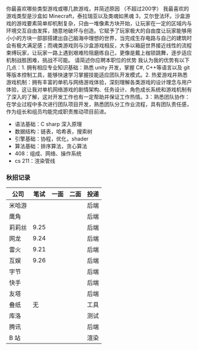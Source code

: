 你最喜欢哪些类型游戏或哪几款游戏，并简述原因 （不超过200字）
	我最喜欢的游戏类型是沙盒如 Minecraft，泰拉瑞亚以及类魂如黑魂 3，艾尔登法环。沙盒游戏的游戏要素简单却机制复杂，只由一堆像素方块开始，让玩家在一定的区域内与环境交互自由发挥，随意地破坏与创造。它赋予了玩家极大的自由度让玩家能够用小小的方块一部部搭建出自己脑海中理想的世界，当完成生存电路与自己的建筑时会有极大满足感；而魂类游戏则与沙盒游戏相反，大多以箱庭世界接近线性的流程束缚玩家，让玩家一路上遇到艰难险阻磨练自己，更像是戴上枷锁跳舞，逐步适应机制战胜困难，挑战不可能。
请简述你应聘本职位的优势
	我认为我的优势有以下几点：1. 拥有相应专业知识基础：熟悉 unity 开发，掌握 C#, C++等语言以及 git 等版本控制工具，能够快速学习掌握技能适应团队开发模式。2. 热爱游戏并熟悉游戏机制：拥有丰富的单机与网络游戏体验，深刻理解各类游戏的设计理念与用户体验，这让我对单机网络游戏的剧情架构、任务设计、角色成长系统和游戏机制有了深入的了解，这对开发工作也有一定帮助并保证工作热情。3：熟悉团队协作：在学业过程中多次进行团队项目开发，熟悉团队分工作业流程，具有团队责任感，作为组长和组员均能完成职责推动项目前进。

* 语法基础：C sharp 深入原理
* 数据结构：链表，哈希表，搜索树
* 引擎基础：协程，优化，shader
* 算法基础：排序算法，贪心算法
* 408：组成、网络、操作系统
* cs 211：渲染管线


### 秋招记录 
| 公司  | 笔试   | 一面  | 二面  | 投递  |
| --- | ---- | --- | --- | --- |
| 米哈游 |      |     |     | 后端  |
| 鹰角  |      |     |     | 后端  |
| 莉莉丝 | 9.25 |     |     | 后端  |
| 网龙  | 9.24 |     |     | 后端  |
| 雷火  | 9.21 |     |     | 后端  |
| 互娱  | 9.26 |     |     | 后端  |
| 字节  |      |     |     | 后端  |
| 快手  |      |     |     | 后端  |
| 友塔  |      |     |     | 后端  |
| 叠纸  | 无    |     |     | 工具  |
| 库洛  |      |     |     | 测试  |
| 腾讯  |      |     |     | 后端  |
| B 站 |      |     |     | 渲染  |


